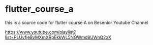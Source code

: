 # flutter_course_a

this is a source code for flutter course A on Besenior Youtube Channel

https://www.youtube.com/playlist?list=PLUvfjeBvMXmXRpEkkWL5NGWmd8UWnQ2xX
